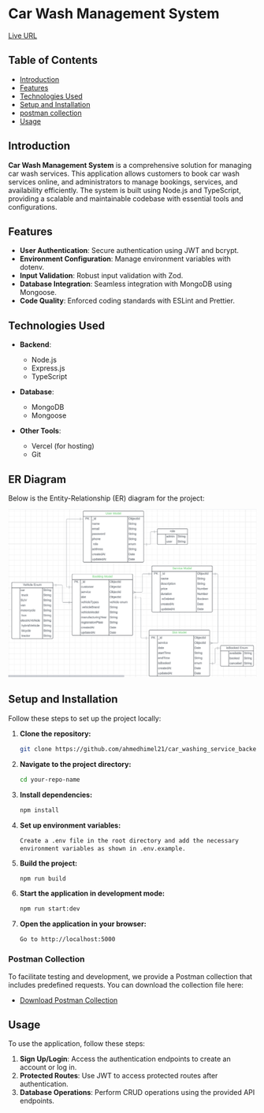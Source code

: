 # Car Wash Management System

[Live URL](https://your-new-vercel-live-url.com)

## Table of Contents

- [Introduction](#introduction)
- [Features](#features)
- [Technologies Used](#technologies-used)
- [Setup and Installation](#setup-and-installation)
- [postman collection](#postman-Collection)
- [Usage](#usage)

## Introduction

**Car Wash Management System** is a comprehensive solution for managing car wash services. This application allows customers to book car wash services online, and administrators to manage bookings, services, and availability efficiently. The system is built using Node.js and TypeScript, providing a scalable and maintainable codebase with essential tools and configurations.

## Features

- **User Authentication**: Secure authentication using JWT and bcrypt.
- **Environment Configuration**: Manage environment variables with dotenv.
- **Input Validation**: Robust input validation with Zod.
- **Database Integration**: Seamless integration with MongoDB using Mongoose.
- **Code Quality**: Enforced coding standards with ESLint and Prettier.

## Technologies Used

- **Backend**:

  - Node.js
  - Express.js
  - TypeScript

- **Database**:

  - MongoDB
  - Mongoose

- **Other Tools**:
  - Vercel (for hosting)
  - Git

## ER Diagram

Below is the Entity-Relationship (ER) diagram for the project:

![ER Diagram](./ERDiagram.png)

## Setup and Installation

Follow these steps to set up the project locally:

1. **Clone the repository:**
   ```sh
   git clone https://github.com/ahmedhimel21/car_washing_service_backend
   ```
2. **Navigate to the project directory:**
   ```sh
   cd your-repo-name
   ```
3. **Install dependencies:**
   ```sh
   npm install
   ```
4. **Set up environment variables:**
   ```
   Create a .env file in the root directory and add the necessary environment variables as shown in .env.example.
   ```
5. **Build the project:**
   ```sh
   npm run build
   ```
6. **Start the application in development mode:**
   ```sh
   npm run start:dev
   ```
7. **Open the application in your browser:**
   ```
   Go to http://localhost:5000
   ```

### Postman Collection

To facilitate testing and development, we provide a Postman collection that includes predefined requests. You can download the collection file here:

- [Download Postman Collection](path/to/your/postman/collection.json)

## Usage

To use the application, follow these steps:

1. **Sign Up/Login**: Access the authentication endpoints to create an account or log in.
2. **Protected Routes**: Use JWT to access protected routes after authentication.
3. **Database Operations**: Perform CRUD operations using the provided API endpoints.
